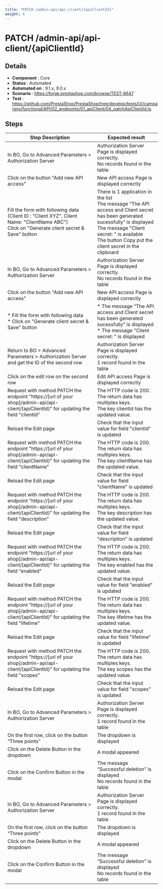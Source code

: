 ```yaml
---
title: "PATCH /admin-api/api-client/{apiClientId}"
weight: 4
---
```


# PATCH /admin-api/api-client/{apiClientId}
## Details
* **Component** : Core
* **Status** : Automated
* **Automated on** : 9.1.x, 9.0.x
* **Scenario** : https://forge.prestashop.com/browse/TEST-8647
* **Test** : https://github.com/PrestaShop/PrestaShop/tree/develop/tests/UI/campaigns/functional/API/02_endpoints/01_apiClient/04_patchApiClientId.ts

## Steps
| Step Description | Expected result |
| ----- | ----- |
| In BO, Go to Advanced Parameters > Authorization Server | Authorization Server Page is displayed correctly.<br>No records found in the table |
| Click on the button "Add new API access" | New API access Page is displayed correctly |
| Fill the form with following data (Client ID : "Client XYZ", Client Name: "ClientName ABC")<br>Click on "Generate client secret & Save" button | There is 1 application in the list<br>The message “The API access and Client secret has been generated sucessfully” is displayed<br>The message "Client secret: " is available<br>The button Copy put the client secret in the clipboard |
| In BO, Go to Advanced Parameters > Authorization Server | Authorization Server Page is displayed correctly.<br>No records found in the table |
| Click on the button "Add new API access" | New API access Page is displayed correctly |
| * Fill the form with following data<br> * Click on "Generate client secret & Save" button | * The message “The API access and Client secret has been generated sucessfully” is displayed<br> * The message "Client secret: " is displayed |
| Return to BO > Advanced Parameters > Authorization Server and get the ID of the second row | Authorization Server Page is displayed correctly.<br>1 record found in the table |
| Click on the edit row on the second row | Edit API access Page is displayed correctly |
| Request with method PATCH the endpoint "https://[url of your shop]/admin-api/api-client/\{apiClientId}" for updating the field "clientId" | The HTTP code is 200.<br>The return data has multiples keys.<br>The key clientId has the updated value. |
| Reload the Edit page | Check that the input value for field "clientId" is updated |
| Request with method PATCH the endpoint "https://[url of your shop]/admin-api/api-client/\{apiClientId}" for updating the field "clientName" | The HTTP code is 200.<br>The return data has multiples keys.<br>The key clientName has the updated value. |
| Reload the Edit page | Check that the input value for field "clientName" is updated |
| Request with method PATCH the endpoint "https://[url of your shop]/admin-api/api-client/\{apiClientId}" for updating the field "description" | The HTTP code is 200.<br>The return data has multiples keys.<br>The key description has the updated value. |
| Reload the Edit page | Check that the input value for field "description" is updated |
| Request with method PATCH the endpoint "https://[url of your shop]/admin-api/api-client/\{apiClientId}" for updating the field "enabled" | The HTTP code is 200.<br>The return data has multiples keys.<br>The key enabled has the updated value. |
| Reload the Edit page | Check that the input value for field "enabled" is updated |
| Request with method PATCH the endpoint "https://[url of your shop]/admin-api/api-client/\{apiClientId}" for updating the field "lifetime" | The HTTP code is 200.<br>The return data has multiples keys.<br>The key lifetime has the updated value. |
| Reload the Edit page | Check that the input value for field "lifetime" is updated |
| Request with method PATCH the endpoint "https://[url of your shop]/admin-api/api-client/\{apiClientId}" for updating the field "scopes" | The HTTP code is 200.<br>The return data has multiples keys.<br>The key scopes has the updated value. |
| Reload the Edit page | Check that the input value for field "scopes" is updated |
| In BO, Go to Advanced Parameters > Authorization Server | Authorization Server Page is displayed correctly.<br>1 record found in the table |
| On the first row, click on the button “Three points” | The dropdown is displayed |
| Click on the Delete Button in the dropdown | A modal appeared |
| Click on the Confirm Button in the modal | The message “Successful deletion” is displayed<br>No records found in the table |
| In BO, Go to Advanced Parameters > Authorization Server | Authorization Server Page is displayed correctly.<br>1 record found in the table |
| On the first row, click on the button “Three points” | The dropdown is displayed |
| Click on the Delete Button in the dropdown | A modal appeared |
| Click on the Confirm Button in the modal | The message “Successful deletion” is displayed<br>No records found in the table |
